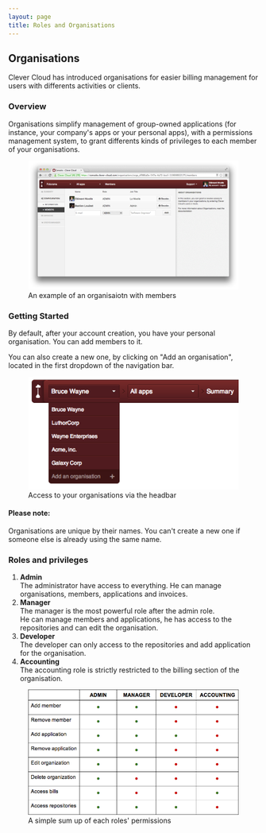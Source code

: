 ```yaml
---
layout: page
title: Roles and Organisations
---
```

## Organisations

Clever Cloud has introduced organisations for easier billing management for users with differents activities or clients.

### Overview

Organisations simplify management of group-owned applications (for instance, your company's apps or your personal apps), with a permissions management system, to grant differents kinds of privileges to each member of your organisations.
<figure class="cc-content-img">
  <a href="/assets/images/orga.png"><img src="/assets/images/orga.png"/></a>
  <figcaption>
    An example of an organisaiotn with members 
  </figcaption>
</figure>

### Getting Started

By default, after your account creation, you have your personal organisation. You can add members to it.

You can also create a new one, by clicking on "Add an organisation", located in the first dropdown of the navigation bar.
<figure class="cc-content-img">
  <a href="/assets/images/gotohome.png"><img src="/assets/images/gotohome.png"/></a>
  <figcaption>
    Access to your organisations via the headbar
  </figcaption>
</figure>

<div class="alert alert-hot-problems">
<h4>Please note:</h4>
	<p>Organisations are unique by their names. You can't create a new one if someone else is already using the same name.</p>
</div>

### Roles and privileges

1. __Admin__  
The administrator have access to everything. 
He can manage organisations, members, applications and invoices.  
2. __Manager__  
The manager is the most powerful role after the admin role.  
He can manage members and applications, he has access to the repositories and can edit the organisation.  
3. __Developer__  
The developer can only access to the repositories and add application for the organisation.  
4. __Accounting__  
The accounting role is strictly restricted to the billing section of the organisation. 

<figure class="cc-content-img">
  <a href="/assets/images/organisation-roles.png"><img src="/assets/images/organisation-roles.png"/></a>
  <figcaption>
    A simple sum up of each roles' permissions
  </figcaption>
</figure>